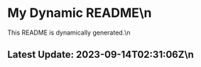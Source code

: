 # My Dynamic README\n
This README is dynamically generated.\n
## Latest Update: 2023-09-14T02:31:06Z\n
